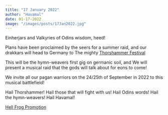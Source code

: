 ```yaml
---
title: "17 January 2022"
author: "Havamal"
date: 01-17-2022
image: "/images/posts/17Jan2022.jpg"
---
```


Einherjars and Valkyries of Odins wisdom, heed!

Plans have been proclaimed by the seers for a summer raid, and our drakkars will head to Germany to The mighty [Thorshammer Festival](https://www.facebook.com/Thorshammer-Festival-100116188006321/?__cft__[0]=AZW1NHCpMgctaFIpBkUAi34QKIMNCZIm6b1QgZwRwU5_3PziFks46FsBXbL4ow3sUwzW4gl5vc5EhUZ19b_2ECdVOEtKJMXihRWiaLsLQnoTpu85GuX-eKpJqEbQSQmeZ2dKATIJWw4peIDyjeDMZKKHMJ1FmVUxmozCdIWHxJJJEG0F_xFPhFvhRhDfhPkap1o&__tn__=kK*F)

This will be the hymn-weavers first gig on germanic soil, and We will present a musical raid that the gods will talk about for eons to come!

We invite all our pagan warriors on the 24/25th of September in 2022 to this musical battlefield!

Hail Thorshammer! Hail those that will fight with us! Hail Odins words! Hail the hymn-weavers! Hail Havamal!

[Hell Frog Promotion](https://www.facebook.com/HellFrogPromotion/?__cft__[0]=AZW1NHCpMgctaFIpBkUAi34QKIMNCZIm6b1QgZwRwU5_3PziFks46FsBXbL4ow3sUwzW4gl5vc5EhUZ19b_2ECdVOEtKJMXihRWiaLsLQnoTpu85GuX-eKpJqEbQSQmeZ2dKATIJWw4peIDyjeDMZKKHMJ1FmVUxmozCdIWHxJJJEG0F_xFPhFvhRhDfhPkap1o&__tn__=kK*F)